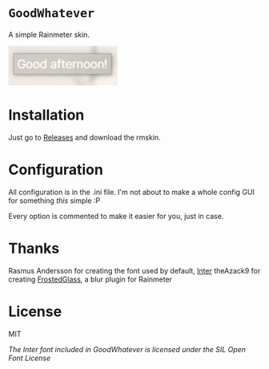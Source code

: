 # `GoodWhatever`

A simple Rainmeter skin.

![](img/NVIDIA_Share_DNo9SfghRD.png)

# Installation
Just go to [Releases](https://github.com/tilda/GoodWhatever/releases) and download the rmskin.

# Configuration
All configuration is in the .ini file. I'm not about to make a whole config GUI for something *this* simple :P

Every option is commented to make it easier for you, just in case.

# Thanks
Rasmus Andersson for creating the font used by default, [Inter](https://rsms.me/inter)
theAzack9 for creating [FrostedGlass](https://forum.rainmeter.net/viewtopic.php?t=23106), a blur plugin for Rainmeter

# License
MIT

*The Inter font included in GoodWhatever is licensed under the SIL Open Font License*
